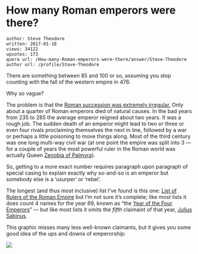 # How many Roman emperors were there?

	author: Steve Theodore
	written: 2017-01-18
	views: 34122
	upvotes: 173
	quora url: /How-many-Roman-emperors-were-there/answer/Steve-Theodore
	author url: /profile/Steve-Theodore


There are something between 85 and 100 or so, assuming you stop counting with the fall of the western empire in 476.

Why so vague?

The problem is that the [Roman succession was extremely irregular.](https://www.quora.com/Why-was-the-Roman-succession-so-violent-Why-werent-they-able-to-establish-a-functional-succession-system-like-other-large-empires) Only about a quarter of Roman emperors died of natural causes. In the bad years from 235 to 285 the average emperor reigned about two years. It was a rough job. The sudden death of an emperor might lead to two or three or even four rivals proclaiming themselves the next in line, followed by a war or perhaps a little poisoning to move things along. Most of the third century was one long multi-way civil war (at one point the empire was split into 3 — for a couple of years the most powerful ruler in the Roman world was actually Queen [Zenobia of Palmyra](https://www.quora.com/Who-was-Zenobia/answer/Steve-Theodore)).

So, getting to a more exact number requires paragraph upon paragraph of special casing to explain exactly why so-and-so is an emperor but somebody else is a ‘usurper’ or ‘rebel’.

The longest (and thus most inclusive) list I’ve found is this one: [List of Rulers of the Roman Empire](http://www.metmuseum.org/toah/hd/roru/hd_roru.htm) but I’m not sure it’s complete; like most lists it does count 4 names for the year 69, known as “the [Year of the Four Emperors](http://www.unrv.com/early-empire/year-four-emperors.php)” — but like most lists it omits the _fifth_ claimaint of that year, [Julius Sabinus](https://en.wikipedia.org/wiki/Julius_Sabinus).

This graphic misses many less well-known claimants, but it gives you some good idea of the ups and downs of emperorship:

![](https://qph.fs.quoracdn.net/main-qimg-d1829cf5667f3fa9c00dc3aa98594b5c)

